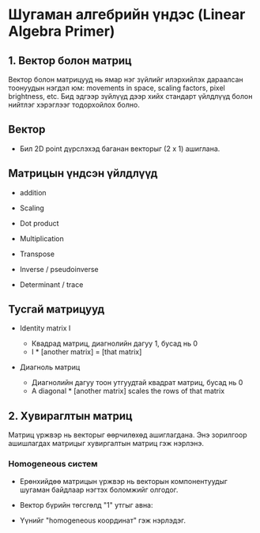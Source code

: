 # Шугаман алгебрийн үндэс (Linear Algebra Primer)

## 1. Вектор болон матриц

Вектор болон матрицууд нь ямар нэг зүйлийг илэрхийлэх дараалсан тоонуудын нэгдэл юм: movements in space, scaling factors, pixel brightness, etc. Бид эдгээр зүйлүүд дээр хийх стандарт үйлдлүүд болон нийтлэг хэрэглээг тодорхойлох болно.

## Вектор 

* Бил 2D point дүрслэхэд баганан векторыг (2 x 1) ашиглана.


## Матрицын үндсэн үйлдлүүд

- addition

- Scaling

- Dot product

- Multiplication

- Transpose

- Inverse / pseudoinverse

- Determinant / trace

## Тусгай матрицууд 

* Identity matrix I

	- Квадрад матриц, диагнолийн дагуу 1, бусад нь 0
	- I * [another matrix] = [that matrix]

* Диагноль матриц

	- Диагнолийн дагуу тоон утгуудтай квадрат матриц, бусад нь 0
	- A diagonal * [another matrix] scales the rows of that matrix

## 2. Хувираглтын матриц 

Матриц үржвэр нь векторыг өөрчилөхөд ашиглагдана. Энэ зорилгоор ашишлагдах матрицыг хувиргалтын матриц гэж нэрлэнэ.

### Homogeneous систем

* Ерөнхийдөө матрицын үржвэр нь векторын компонентуудыг шугаман байдлаар нэгтэх боломжийг олгодог.

- Вектор бүрийн төгсгөлд "1" утгыг авна:

- Үүнийг "homogeneous координат" гэж нэрлэдэг.


	
